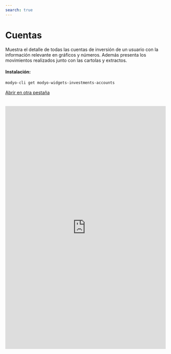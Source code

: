 ```yaml
---
search: true
---
```


# Cuentas

Muestra el detalle de todas las cuentas de inversión de un usuario con la información relevante en gráficos y números. Además presenta los movimientos realizados junto con las cartolas y extractos.

#### Instalación:

```bash
modyo-cli get modyo-widgets-investments-accounts
```

[Abrir en otra pestaña](https://widgets-es.modyo.com/inversiones/cuentas)

<iframe id="widgetFrame" src="https://widgets-es.modyo.com/inversiones/cuentas" width="100%" frameBorder="0"  style="min-height:762px;overflow:auto;margin-top:20px;"/>

| Funcionalidad                    | Descripción                                                                                                                                                                                                                                                                                                                                                                                                                                               |
|----------------------------------|-----------------------------------------------------------------------------------------------------------------------------------------------------------------------------------------------------------------------------------------------------------------------------------------------------------------------------------------------------------------------------------------------------------------------------------------------------------|
| Resúmenes de Cuentas             | Incorpora todas las cuentas de inversión que el cliente tiene asociadas. Cada cuenta de inversión del cliente tiene una pestaña con toda la información relacionada.                                                                                                                                                                                                                                                                                      |
| Cuenta de Inversión              | Concentra toda la información asociada a una cuenta de inversión específica, presentando los datos de manera numérica y gráfica. Incluye una zona con los Dividendos Pagados al día de la consulta y otra para las acciones en cartera. Permite configurar la Cuenta, ver el Detalle de las Inversiones, obtener las Cartolas, Transferir, y Abonar a la Cuenta.                                                                                           |
| Configuración Cuenta             | Permite definir un nombre para la cuenta de inversión, además de configurar el envío de información por correo electrónico para las cartolas y las confirmaciones de compra/venta de instrumentos de inversión (acciones, fondos mutuos, etc.).                                                                                                                                                                                                           |
| Cartolas / Extractos             | Muestra la lista de cartolas que se quieren revisar dentro de un rango de fechas configurable. Las cartolas aparecen como PDFs que se pueden descargar y visualizar.                                                                                                                                                                                                                                                                                      |
| Detalle de Cuenta                | Presenta una lista con los tipos de instrumentos que existen en la cuenta de inversión. Incluye un resumen de todos los instrumentos específicos que corresponden al tipo de inversión seleccionado. Muestra información de custodia, precios y distribución de las inversiones. A través de los resúmenes, se puede revisar el detalle con el histórico de las operaciones. Permite ver los movimientos asociados a la caja de la cuenta de inversiones. |
| Movimientos en Detalle de Cuenta | Entrega un conjunto de opciones que permite seleccionar período y tipos de movimientos, incluidos los movimientos en tránsito. Muestra los movimientos específicos y su detalle, además de todas las operaciones que están en vuelo y que aún no finalizan.                                                                                                                                                                                               |

<script>

  export default {
    mounted() {

      function setIframeHeightCO(id, ht) {
          var ifrm = document.getElementById(id);
          if(ifrm) {
            ifrm.style.height = ht + 4 + "px";
          }
      }
      // iframed document sends its height using postMessage
      function handleDocHeightMsg(e) {
          // check origin
          if ( e.origin === 'https://widgets-es.modyo.com' ) {
              // parse data
              var data = JSON.parse( e.data );

              console.log('data:', data)
              // check data object
              if ( data['docHeight'] ) {
                  setIframeHeightCO( 'widgetFrame', data['docHeight'] );
              } else {
                  setIframeHeightCO( 'widgetFrame', 700 );
              }
          }
      }

      // assign message handler
      if ( window.addEventListener ) {
          window.addEventListener('message', handleDocHeightMsg, false);
      }
    }
  }

</script>